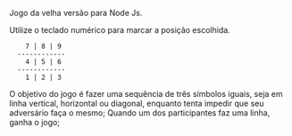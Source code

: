 Jogo da velha versão para Node Js.

Utilize o teclado numérico para marcar a posição escolhida.

        7 | 8 | 9
      ------------
        4 | 5 | 6
      ------------
        1 | 2 | 3

O objetivo do jogo é fazer uma sequência de três símbolos iguais, seja em linha vertical, horizontal ou diagonal, enquanto tenta impedir que seu adversário faça o mesmo; Quando um dos participantes faz uma linha, ganha o jogo;
